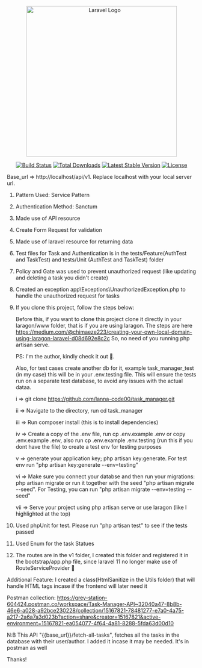 <p align="center"><a href="https://laravel.com" target="_blank"><img src="https://raw.githubusercontent.com/laravel/art/master/logo-lockup/5%20SVG/2%20CMYK/1%20Full%20Color/laravel-logolockup-cmyk-red.svg" width="400" alt="Laravel Logo"></a></p>

<p align="center">
<a href="https://github.com/laravel/framework/actions"><img src="https://github.com/laravel/framework/workflows/tests/badge.svg" alt="Build Status"></a>
<a href="https://packagist.org/packages/laravel/framework"><img src="https://img.shields.io/packagist/dt/laravel/framework" alt="Total Downloads"></a>
<a href="https://packagist.org/packages/laravel/framework"><img src="https://img.shields.io/packagist/v/laravel/framework" alt="Latest Stable Version"></a>
<a href="https://packagist.org/packages/laravel/framework"><img src="https://img.shields.io/packagist/l/laravel/framework" alt="License"></a>
</p>

<!-- Project Details -->
Base_url => http://localhost/api/v1. Replace localhost with your local server url.


1. Pattern Used: Service Pattern

2. Authentication Method: Sanctum

3. Made use of API resource


4. Create Form Request for validation


5. Made use of laravel resource for returning data


6. Test files for Task and Authentication is in the tests/Feature(AuthTest and TaskTest) and tests/Unit (AuthTest and TaskTest) folder


7. Policy and Gate was used to prevent unauthorized request (like updating and deleting a task you didn't create)


8. Created an  exception app\Exceptions\UnauthorizedException.php to handle the unauthorized request for tasks


9. If you clone this project, follow the steps below:

   Before this, if you want to clone this project clone it directly in your laragon/www folder, that is if you are using laragon. The steps are here https://medium.com/@chimaeze223/creating-your-own-local-domain-using-laragon-laravel-d08d692e8c2c  So, no need of you running php artisan serve.
   
   PS: I'm the author, kindly check it out 🙏.


   Also, for test cases create another db for it, example task_manager_test (in my case) this will be in your .env.testing file. This will ensure the tests run on a separate test database, to avoid any issues with the actual dataa.

   
   i => git clone https://github.com/lanna-code00/task_manager.git


   ii => Navigate to the directory, run cd task_manager


   iii => Run composer install (this is to install dependencies)


   iv => Create a copy of the .env file, run cp .env.example .env or copy .env.example .env, also run  cp .env.example .env.testing (run this if you dont have the file) to create a test env for testing purposes


   v => generate your application key; php artisan key:generate. For test env run "php artisan key:generate --env=testing"


   vi => Make sure you connect your databse and then run your migrations: php artisan migrate or run it together with the seed "php artisan migrate --seed". For Testing, you can run "php artisan migrate --env=testing --seed"


   vii => Serve your project using php artisan serve or use laragon (like I highlighted at the top)


8. Used phpUnit for test. Please run "php artisan test" to see if the tests passed


9. Used Enum for the task Statues


10. The routes are in the v1 folder, I created this folder and registered it in the bootstrap/app.php file, since laravel 11 no longer make use of RouteServiceProvider 🤦


Additional Feature: I created a class(HtmlSanitize in the Utils folder) that will handle HTML tags incase if the frontend will later need it


Postman collection: https://grey-station-604424.postman.co/workspace/Task-Manager-API~32040a47-8b8b-46e6-a028-a92bce230228/collection/15167821-78481277-e7a0-4a75-a217-2a6a7a3d023b?action=share&creator=15167821&active-environment=15167821-ea054077-4f64-4a81-8288-5fda63d00d10


N:B This API "{{base_url}}/fetch-all-tasks", fetches all the tasks in the database with their user/author. I added it incase it may be needed. It's in postman as well


Thanks!
